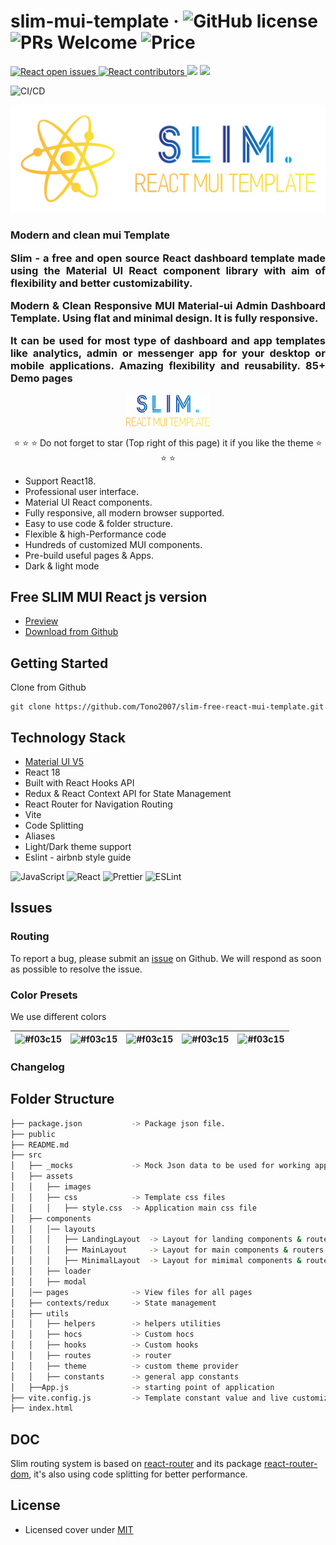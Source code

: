 # slim-mui-template &middot; ![GitHub license](https://img.shields.io/badge/license-MIT-blue.svg) ![PRs Welcome](https://img.shields.io/badge/PRs-welcome-brightgreen.svg) ![Price](https://img.shields.io/badge/price-FREE-0098f7.svg)

<a href="https://github.com/Tono2007/slim-free-react-mui-template?style=social/issues">
  <img alt="React open issues" src="https://img.shields.io/github/stars/Tono2007/slim-free-react-mui-template?style=social">
</a>
<a href="https://github.com/Tono2007/slim-free-react-mui-template/graphs/contributors">
  <img alt="React contributors" src="https://img.shields.io/github/contributors/Tono2007/slim-free-react-mui-template">
</a>
<a href="https://github.com/Tono2007/slim-free-react-mui-template/releases"><img src="https://img.shields.io/github/release/Tono2007/slim-free-react-mui-template"></a>
<a href="https://github.com/Tono2007/slim-free-react-mui-template/issues"><img src="https://img.shields.io/badge/contributions-welcome-brightgreen.svg?style=flat"></a>

![CI/CD](https://github.com/Tono2007/slim-free-react-mui-template/workflows/pipeline/badge.svg)

<div align="center">
<img src="src/assets/images/logo/png/Color_logo_nobg.png" />  
</div>
<h3 align="justify">Modern and clean mui Template

Slim - a free and open source React dashboard template made using the Material UI React component library with aim of flexibility and better customizability.

Modern & Clean Responsive MUI Material-ui Admin Dashboard Template. Using flat and minimal design. It is fully responsive.

It can be used for most type of dashboard and app templates like analytics, admin or messenger app for your desktop or mobile applications. Amazing flexibility and reusability. **85+** Demo pages </h3>

<div align="center">
<img src="src/assets/images/logo/png/Color_logotext_nobg.png"  height="50px"/>  

⭐ ⭐ ⭐ Do not forget to star (Top right of this page) it if you like the theme ⭐ ⭐ ⭐
</div>



-   Support React18.
-   Professional user interface.
-   Material UI React components.
-   Fully responsive, all modern browser supported.
-   Easy to use code & folder structure.
-   Flexible & high-Performance code
-   Hundreds of customized MUI components.
-   Pre-build useful pages & Apps.
-   Dark & light mode

## Free SLIM MUI React js version

-   [Preview](https://slim-free-react-mui-template.netlify.app/)
-   [Download from Github](https://github.com/Tono2007/slim-free-react-mui-template)

## Getting Started

Clone from Github

```
git clone https://github.com/Tono2007/slim-free-react-mui-template.git
```

## Technology Stack

-   [Material UI V5](https://mui.com/)
-   React 18
-   Built with React Hooks API
-   Redux & React Context API for State Management
-   React Router for Navigation Routing
-   Vite
-   Code Splitting
-   Aliases
-   Light/Dark theme support
-   Eslint - airbnb style guide

![JavaScript](https://img.shields.io/badge/JavaScript-%23323330.svg?style=for-the-badge&logo=Javascript&logoColor=%23F7DF1E)
![React](https://img.shields.io/badge/React-149eca?style=for-the-badge&logo=react&logoColor=fff)
![Prettier](https://img.shields.io/badge/Prettier-crimson?style=for-the-badge&logo=Prettier&logoColor=fff)
![ESLint](https://img.shields.io/badge/ESLint-000?style=for-the-badge&logo=ESLint&logoColor=fff)

## Issues

### Routing

To report a bug, please submit an [issue](https://github.com/Tono2007/slim-free-react-mui-template/issues) on Github. We will respond as soon as possible to resolve the issue.

### Color Presets

We use different colors

| ![#f03c15](https://placehold.it/40/1560BD/1560BD?text=.) | ![#f03c15](https://placehold.it/40/FEC604/FEC604?text=.) | ![#f03c15](https://placehold.it/40/E219D7/E219D7?text=.) | ![#f03c15](https://placehold.it/40/17A3F1/17A3F1?text=.) | ![#f03c15](https://placehold.it/40/F0F2F7/F0F2F7?text=.) |
| -------------------------------------------------------- | -------------------------------------------------------- | -------------------------------------------------------- | -------------------------------------------------------- | -------------------------------------------------------- |

### Changelog

<!-- https://ascii-tree-generator.com/ -->

## Folder Structure

```bash
├── package.json           -> Package json file.
├── public
├── README.md
├── src
│   ├── _mocks             -> Mock Json data to be used for working apps
│   ├── assets
│   │   ├── images
│   │   ├── css            -> Template css files
│   │   │   ├── style.css  -> Application main css file
│   ├── components
│   │   │── layouts
│   │   │   ├── LandingLayout  -> Layout for landing components & routers
│   │   │   ├── MainLayout     -> Layout for main components & routers
│   │   │   ├── MinimalLayout  -> Layout for mimimal components & routers
│   │   ├── loader
│   │   ├── modal
│   │── pages              -> View files for all pages
│   ├── contexts/redux     -> State management
│   ├── utils
│   │   ├── helpers        -> helpers utilities
│   │   ├── hocs           -> Custom hocs
│   │   ├── hooks          -> Custom hooks
│   │   ├── routes         -> router
│   │   ├── theme          -> custom theme provider
│   │   ├── constants      -> general app constants
│   ├──App.js              -> starting point of application
├── vite.config.js         -> Template constant value and live customization
├── index.html
```

## DOC

Slim routing system is based on [react-router](https://reacttraining.com/react-router) and its package [react-router-dom](https://reactrouter.com/en/main), it's also using code splitting for better performance.

## License

-   Licensed cover under [MIT](https://github.com/codedthemes/datta-able-bootstrap-dashboard/blob/master/LICENSE)
